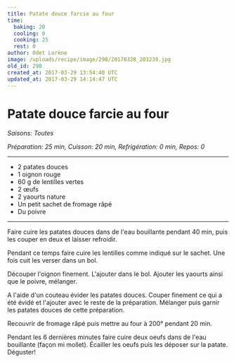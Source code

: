 ```yaml
---
title: Patate douce farcie au four
time:
  baking: 20
  cooling: 0
  cooking: 25
  rest: 0
author: Odet Lorène
image: /uploads/recipe/image/298/20170328_203239.jpg
old_id: 298
created_at: 2017-03-29 13:54:40 UTC
updated_at: 2017-03-29 14:14:47 UTC
---
```


# Patate douce farcie au four

_Saisons: Toutes_

_Préparation: 25 min, Cuisson: 20 min, Refrigération: 0 min, Repos: 0_

---

- 2 patates douces
- 1 oignon rouge
- 60 g de lentilles vertes
- 2 œufs
- 2 yaourts nature
- Un petit sachet de fromage râpé
- Du poivre

---

Faire cuire les patates douces dans de l'eau bouillante pendant 40 min, puis les couper en deux et laisser refroidir.

Pendant ce temps faire cuire les lentilles comme indiqué sur le sachet. Une fois cuit les verser dans un bol.

Découper l'oignon finement. L'ajouter dans le bol. Ajouter les yaourts ainsi que le poivre, mélanger.

A l'aide d'un couteau évider les patates douces. Couper finement ce qui a été évidé et l'ajouter avec le reste de la préparation. Mélanger puis garnir les patates douces de cette préparation.

Recouvrir de fromage râpé puis mettre au four à 200° pendant 20 min.

Pendant les 6 dernières minutes faire cuire deux oeufs dans de l'eau bouillante (façon mi mollet). Écailler les oeufs puis les déposer sur la patate. Déguster!
